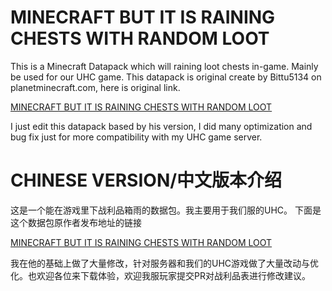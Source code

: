 # MINECRAFT BUT IT IS RAINING CHESTS WITH RANDOM LOOT

This is a Minecraft Datapack which will raining loot chests in-game. Mainly be used for our UHC game.
This datapack is original create by Bittu5134 on planetminecraft.com, here is original link.

[MINECRAFT BUT IT IS RAINING CHESTS WITH RANDOM LOOT](https://www.planetminecraft.com/data-pack/minecraft-but-it-is-raining-chests-with-random-loot-5171648/)

I just edit this datapack based by his version, I did many optimization and bug fix just for more compatibility with my UHC game server.

# CHINESE VERSION/中文版本介绍

这是一个能在游戏里下战利品箱雨的数据包。我主要用于我们服的UHC。
下面是这个数据包原作者发布地址的链接

[MINECRAFT BUT IT IS RAINING CHESTS WITH RANDOM LOOT](https://www.planetminecraft.com/data-pack/minecraft-but-it-is-raining-chests-with-random-loot-5171648/)

我在他的基础上做了大量修改，针对服务器和我们的UHC游戏做了大量改动与优化。也欢迎各位来下载体验，欢迎我服玩家提交PR对战利品表进行修改建议。